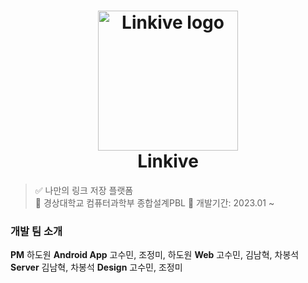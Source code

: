 <h1 align="center">
  <img alt="Linkive logo" src="https://user-images.githubusercontent.com/76805879/229301824-3f774e24-ceec-4444-a660-d5daf4c4bb22.png" width="224px"/><br/>
  Linkive
</h1>

> ✅ 나만의 링크 저장 플랫폼  
> 🏢 경상대학교 컴퓨터과학부 종합설계PBL
> 📅 개발기간: 2023.01 ~

### 개발 팀 소개
**PM** 하도원
**Android App** 고수민, 조정미, 하도원
**Web** 고수민, 김남혁, 차봉석
**Server** 김남혁, 차봉석
**Design** 고수민, 조정미

